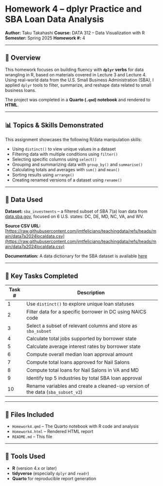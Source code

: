 # Homework 4 – dplyr Practice and SBA Loan Data Analysis

**Author:** Taku Takahashi
**Course:** DATA 312 – Data Visualization with R
**Semester:** Spring 2025
**Homework #:** 4

---

## 📝 Overview

This homework focuses on building fluency with **`dplyr` verbs** for data wrangling in R, based on materials covered in Lecture 3 and Lecture 4.
Using real-world data from the U.S. Small Business Administration (SBA), I applied `dplyr` tools to filter, summarize, and reshape data related to small business loans.

The project was completed in a **Quarto (`.qmd`) notebook** and rendered to **HTML**.

---

## 📊 Topics & Skills Demonstrated

This assignment showcases the following R/data manipulation skills:

- Using `distinct()` to view unique values in a dataset
- Filtering data with multiple conditions using `filter()`
- Selecting specific columns using `select()`
- Grouping and summarizing data with `group_by()` and `summarise()`
- Calculating totals and averages with `sum()` and `mean()`
- Sorting results using `arrange()`
- Creating renamed versions of a dataset using `rename()`

---

## 📁 Data Used

**Dataset:**
`sba_investments` – a filtered subset of SBA 7(a) loan data from [data.sba.gov](https://data.sba.gov/dataset/7-a-504-foia), focused on 6 U.S. states: DC, DE, MD, NC, VA, and WV.

**Source CSV URL:**
[https://raw.githubusercontent.com/jmtfeliciano/teachingdata/refs/heads/main/data7a2024localdata.csv](https://raw.githubusercontent.com/jmtfeliciano/teachingdata/refs/heads/main/data7a2024localdata.csv)

**Documentation:**
A data dictionary for the SBA dataset is available [here](https://data.sba.gov/dataset/7-a-504-foia/resource/6898b986-a895-47b4-bb7e-c6b286b23a7b)

---

## 🧪 Key Tasks Completed

| Task # | Description |
|--------|-------------|
| 1 | Use `distinct()` to explore unique loan statuses |
| 2 | Filter data for a specific borrower in DC using NAICS code |
| 3 | Select a subset of relevant columns and store as `sba_subset` |
| 4 | Calculate total jobs supported by borrower state |
| 5 | Calculate average interest rates by borrower state |
| 6 | Compute overall median loan approval amount |
| 7 | Compute total loans approved for Nail Salons |
| 8 | Compute total loans for Nail Salons in VA and MD |
| 9 | Identify top 5 industries by total SBA loan approval |
| 10 | Rename variables and create a cleaned-up version of the data (`sba_subset_v2`) |

---

## 📄 Files Included

- `Homework4.qmd` – The Quarto notebook with R code and analysis
- `Homework4.html` – Rendered HTML report
- `README.md` – This file

---

## 🔧 Tools Used

- **R** (version 4.x or later)
- **tidyverse** (especially `dplyr` and `readr`)
- **Quarto** for reproducible report generation
